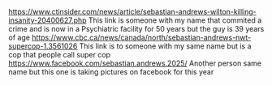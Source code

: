 https://www.ctinsider.com/news/article/sebastian-andrews-wilton-killing-insanity-20400627.php
This link is someone with my name that commited a crime and is now in a Psychiatric facility for 50 years but the guy is 39 years of age
https://www.cbc.ca/news/canada/north/sebastian-andrews-nwt-supercop-1.3561026 
This link is to someone with my same name but is a cop that people call super cop 
https://www.facebook.com/sebastian.andrews.2025/ 
Another person same name but this one is taking pictures on facebook for this year
